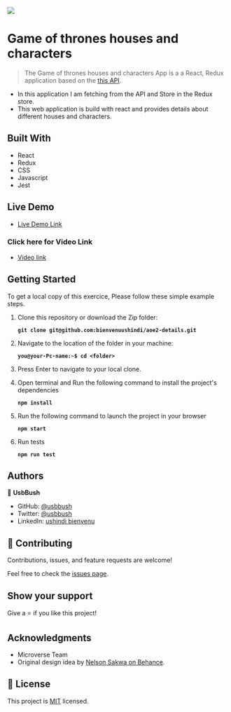 ![](https://img.shields.io/badge/Microverse-blueviolet)

# Game of thrones houses and characters

> The Game of thrones houses and characters App is a a React, Redux application based on the [this API](https://gameofthronesquotes.xyz/).

- In this application I am fetching from the API and Store in the Redux store.
- This web application is build with react and provides details  about different houses and characters.


## Built With

- React
- Redux
- CSS
- Javascript
- Jest

## Live Demo

- [Live Demo Link](https://gameofthrones-details.netlify.app/)

### Click here for Video Link

- [Video link](https://www.loom.com/share/5d08045524334369bec3ac944bac3078)


## Getting Started
To get a local copy of this exercice, Please follow these simple example steps.

1. Clone this repository or download the Zip folder:

   **``git clone git@github.com:bienvenuushindi/aoe2-details.git``**

2. Navigate to the location of the folder in your machine:

    **``you@your-Pc-name:~$ cd <folder>``**

3. Press Enter to navigate to your local clone.

4. Open terminal and Run the following command to install the project's dependencies

    **``npm install``**
    
5.  Run the following command to launch the project in your browser

    **``npm start``**

6. Run tests

    **``npm run test``**


## Authors

👤 **UsbBush**

- GitHub: [@usbbush](https://github.com/bienvenuushindi/)
- Twitter: [@usbbush](https://twitter.com/usbbush)
- LinkedIn: [ushindi bienvenu](https://www.linkedin.com/in/ushindi-bienvenu-894b2b141/)


## 🤝 Contributing

Contributions, issues, and feature requests are welcome!

Feel free to check the [issues page](../../issues/).

## Show your support

Give a ⭐️ if you like this project!

## Acknowledgments

- Microverse Team 
- Original design idea by [Nelson Sakwa on Behance](https://www.behance.net/sakwadesignstudio).


## 📝 License

This project is [MIT](./MIT.md) licensed.